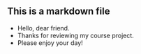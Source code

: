 ## This is a markdown file
* Hello, dear friend.
* Thanks for reviewing my course project.
* Please enjoy your day!
